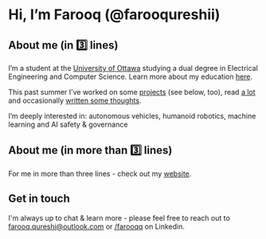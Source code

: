 # Hi, I’m Farooq (@farooqureshii)

## About me (in 3️⃣ lines)

I’m a student at the [University of Ottawa](HTTP://uottawa.ca) studying a dual degree in Electrical Engineering and Computer Science. Learn more about my education [here](https://www.uottawa.ca/faculty-engineering/school-electrical-engineering-computer-science).

This past summer I’ve worked on some [projects](http://farooqqureshi.com/work) (see below, too), read [a lot](http://farooqqureshi.com/books) and occasionally [written some thoughts](http://fq.bearblog.dev). 

I’m deeply interested in: autonomous vehicles, humanoid robotics, machine learning and AI safety & governance 

## About me (in more than 3️⃣ lines)

For me in more than three lines - check out my [website](http://farooqqureshi.com).

## Get in touch 
I'm always up to chat & learn more - please feel free to reach out to farooq.qureshi@outlook.com or [/farooqq](https://www.linkedin.com/in/farooqq/) on Linkedin. 
